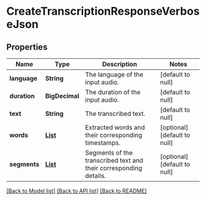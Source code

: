 # CreateTranscriptionResponseVerboseJson
## Properties

| Name | Type | Description | Notes |
|------------ | ------------- | ------------- | -------------|
| **language** | **String** | The language of the input audio. | [default to null] |
| **duration** | **BigDecimal** | The duration of the input audio. | [default to null] |
| **text** | **String** | The transcribed text. | [default to null] |
| **words** | [**List**](TranscriptionWord.md) | Extracted words and their corresponding timestamps. | [optional] [default to null] |
| **segments** | [**List**](TranscriptionSegment.md) | Segments of the transcribed text and their corresponding details. | [optional] [default to null] |

[[Back to Model list]](../README.md#documentation-for-models) [[Back to API list]](../README.md#documentation-for-api-endpoints) [[Back to README]](../README.md)


